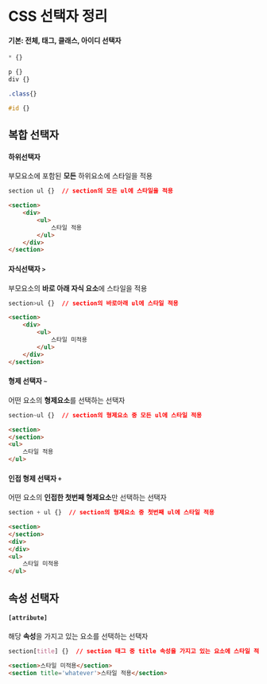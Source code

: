 # CSS 선택자 정리





#### 기본: 전체, 태그, 클래스, 아이디 선택자

```css
* {}

p {}
div {}

.class{}

#id {}
```





## 복합 선택자



#### 하위선택자

부모요소에 포함된 **모든** 하위요소에 스타일을 적용

```css
section ul {}  // section의 모든 ul에 스타일을 적용
```

```html
<section>
	<div>
        <ul>
            스타일 적용
        </ul>
    </div>
</section>
```



#### 자식선택자 `>`

부모요소의 **바로 아래 자식 요소**에 스타일을 적용

```css
section>ul {}  // section의 바로아래 ul에 스타일 적용
```

```html
<section>
	<div>
        <ul>
            스타일 미적용
        </ul>
    </div>
</section>
```



#### 형제 선택자 `~`

어떤 요소의 **형제요소**를 선택하는 선택자

```css
section~ul {}  // section의 형제요소 중 모든 ul에 스타일 적용
```

```html
<section>
</section>
<ul>
    스타일 적용
</ul>
```



#### 인접 형제 선택자 `+`

어떤 요소의 **인접한 첫번째 형제요소**만 선택하는 선택자

```css
section + ul {}  // section의 형제요소 중 첫번째 ul에 스타일 적용
```

```html
<section>
</section>
<div>
</div>
<ul>
    스타일 미적용
</ul>
```





## 속성 선택자



#### `[attribute]`

해당 **속성**을 가지고 있는 요소를 선택하는 선택자

```css
section[title] {}  // section 태그 중 title 속성을 가지고 있는 요소에 스타일 적용
```

```html
<section>스타일 미적용</section>
<section title='whatever'>스타일 적용</section>
```



